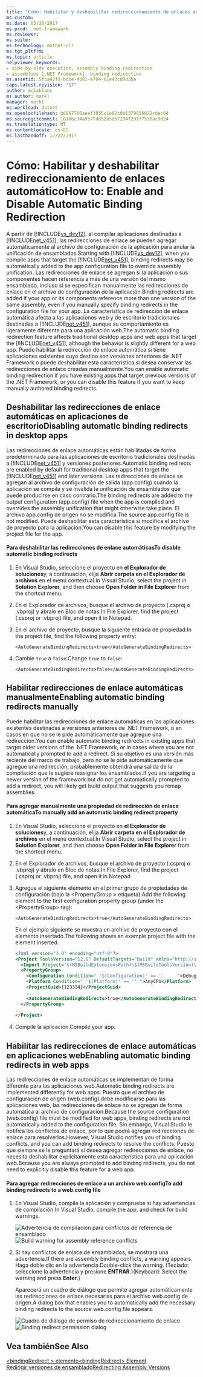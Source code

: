 ```yaml
---
title: "Cómo: Habilitar y deshabilitar redireccionamiento de enlaces automático"
ms.custom: 
ms.date: 03/30/2017
ms.prod: .net-framework
ms.reviewer: 
ms.suite: 
ms.technology: dotnet-clr
ms.tgt_pltfrm: 
ms.topic: article
helpviewer_keywords:
- side-by-side execution, assembly binding redirection
- assemblies [.NET Framework], binding redirection
ms.assetid: 5fca42f3-bdce-4b81-a704-61e42c89d3ba
caps.latest.revision: "17"
author: mcleblanc
ms.author: markl
manager: markl
ms.workload: dotnet
ms.openlocfilehash: b6887706aeef3855c1e02c8b1379856022cdac04
ms.sourcegitcommit: 16186c34a957fdd52e5db7294f291f7530ac9d24
ms.translationtype: MT
ms.contentlocale: es-ES
ms.lasthandoff: 12/22/2017
---
```

# <a name="how-to-enable-and-disable-automatic-binding-redirection"></a><span data-ttu-id="a6024-102">Cómo: Habilitar y deshabilitar redireccionamiento de enlaces automático</span><span class="sxs-lookup"><span data-stu-id="a6024-102">How to: Enable and Disable Automatic Binding Redirection</span></span>
<span data-ttu-id="a6024-103">A partir de [!INCLUDE[vs_dev12](../../../includes/vs-dev12-md.md)], al compilar aplicaciones destinadas a [!INCLUDE[net_v451](../../../includes/net-v451-md.md)], las redirecciones de enlace se pueden agregar automáticamente al archivo de configuración de la aplicación para anular la unificación de ensamblados.</span><span class="sxs-lookup"><span data-stu-id="a6024-103">Starting with [!INCLUDE[vs_dev12](../../../includes/vs-dev12-md.md)], when you compile apps that target the [!INCLUDE[net_v451](../../../includes/net-v451-md.md)], binding redirects may be automatically added to the app configuration file to override assembly unification.</span></span> <span data-ttu-id="a6024-104">Las redirecciones de enlace se agregan si la aplicación o sus componentes hacen referencia a más de una versión del mismo ensamblado, incluso si se especifican manualmente las redirecciones de enlace en el archivo de configuración de la aplicación.</span><span class="sxs-lookup"><span data-stu-id="a6024-104">Binding redirects are added if your app or its components reference more than one version of the same assembly, even if you manually specify binding redirects in the configuration file for your app.</span></span> <span data-ttu-id="a6024-105">La característica de redirección de enlace automática afecta a las aplicaciones web y de escritorio tradicionales destinadas a [!INCLUDE[net_v451](../../../includes/net-v451-md.md)], aunque su comportamiento es ligeramente diferente para una aplicación web.</span><span class="sxs-lookup"><span data-stu-id="a6024-105">The automatic binding redirection feature affects traditional desktop apps and web apps that target the [!INCLUDE[net_v451](../../../includes/net-v451-md.md)], although the behavior is slightly different for a web app.</span></span> <span data-ttu-id="a6024-106">Puede habilitar la redirección de enlace automática si tiene aplicaciones existentes cuyo destino son versiones anteriores de .NET Framework o puede deshabilitar esta característica si desea conservar las redirecciones de enlace creadas manualmente.</span><span class="sxs-lookup"><span data-stu-id="a6024-106">You can enable automatic binding redirection if you have existing apps that target previous versions of the .NET Framework, or you can disable this feature if you want to keep manually authored binding redirects.</span></span>  
  
## <a name="disabling-automatic-binding-redirects-in-desktop-apps"></a><span data-ttu-id="a6024-107">Deshabilitar las redirecciones de enlace automáticas en aplicaciones de escritorio</span><span class="sxs-lookup"><span data-stu-id="a6024-107">Disabling automatic binding redirects in desktop apps</span></span>  
 <span data-ttu-id="a6024-108">Las redirecciones de enlace automáticas están habilitadas de forma predeterminada para las aplicaciones de escritorio tradicionales destinadas a [!INCLUDE[net_v451](../../../includes/net-v451-md.md)] y versiones posteriores.</span><span class="sxs-lookup"><span data-stu-id="a6024-108">Automatic binding redirects are enabled by default for traditional desktop apps that target the [!INCLUDE[net_v451](../../../includes/net-v451-md.md)] and later versions.</span></span> <span data-ttu-id="a6024-109">Las redirecciones de enlace se agregan al archivo de configuración de salida (app.config) cuando la aplicación se compila y se invalida la unificación de ensamblados que puede producirse en caso contrario.</span><span class="sxs-lookup"><span data-stu-id="a6024-109">The binding redirects are added to the output configuration (app.config) file when the app is compiled and overrides the assembly unification that might otherwise take place.</span></span> <span data-ttu-id="a6024-110">El archivo app.config de origen no se modifica.</span><span class="sxs-lookup"><span data-stu-id="a6024-110">The source app.config file is not modified.</span></span> <span data-ttu-id="a6024-111">Puede deshabilitar esta característica si modifica el archivo de proyecto para la aplicación.</span><span class="sxs-lookup"><span data-stu-id="a6024-111">You can disable this feature by modifying the project file for the app.</span></span>  
  
#### <a name="to-disable-automatic-binding-redirects"></a><span data-ttu-id="a6024-112">Para deshabilitar las redirecciones de enlace automáticas</span><span class="sxs-lookup"><span data-stu-id="a6024-112">To disable automatic binding redirects</span></span>  
  
1.  <span data-ttu-id="a6024-113">En Visual Studio, seleccione el proyecto en **el Explorador de soluciones**y, a continuación, elija **Abrir carpeta en el Explorador de archivos** en el menú contextual.</span><span class="sxs-lookup"><span data-stu-id="a6024-113">In Visual Studio, select the project in **Solution Explorer**, and then choose **Open Folder in File Explorer** from the shortcut menu.</span></span>  
  
2.  <span data-ttu-id="a6024-114">En el Explorador de archivos, busque el archivo de proyecto (.csproj o .vbproj) y ábralo en Bloc de notas.</span><span class="sxs-lookup"><span data-stu-id="a6024-114">In File Explorer, find the project (.csproj or .vbproj) file, and open it in Notepad.</span></span>  
  
3.  <span data-ttu-id="a6024-115">En el archivo de proyecto, busque la siguiente entrada de propiedad:</span><span class="sxs-lookup"><span data-stu-id="a6024-115">In the project file, find the following property entry:</span></span>  
  
     `<AutoGenerateBindingRedirects>true</AutoGenerateBindingRedirects>`  
  
4.  <span data-ttu-id="a6024-116">Cambie `true` a `false`:</span><span class="sxs-lookup"><span data-stu-id="a6024-116">Change `true` to `false`:</span></span>  
  
     `<AutoGenerateBindingRedirects>false</AutoGenerateBindingRedirects>`  
  
## <a name="enabling-automatic-binding-redirects-manually"></a><span data-ttu-id="a6024-117">Habilitar redirecciones de enlace automáticas manualmente</span><span class="sxs-lookup"><span data-stu-id="a6024-117">Enabling automatic binding redirects manually</span></span>  
 <span data-ttu-id="a6024-118">Puede habilitar las redirecciones de enlace automáticas en las aplicaciones existentes destinadas a versiones anteriores de .NET Framework, o en casos en que no se le pide automáticamente que agregue una redirección.</span><span class="sxs-lookup"><span data-stu-id="a6024-118">You can enable automatic binding redirects in existing apps that target older versions of the .NET Framework, or in cases where you are not automatically prompted to add a redirect.</span></span> <span data-ttu-id="a6024-119">Si su objetivo es una versión más reciente del marco de trabajo, pero no se le pide automáticamente que agregue una redirección, probablemente obtendrá una salida de la compilación que le sugiere reasignar los ensamblados.</span><span class="sxs-lookup"><span data-stu-id="a6024-119">If you are targeting a newer version of the framework but do not get automatically prompted to add a redirect, you will likely get   build output that suggests you remap assemblies.</span></span>  
  
#### <a name="to-manually-add-an-automatic-binding-redirect-property"></a><span data-ttu-id="a6024-120">Para agregar manualmente una propiedad de redirección de enlace automática</span><span class="sxs-lookup"><span data-stu-id="a6024-120">To manually add an automatic binding redirect property</span></span>  
  
1.  <span data-ttu-id="a6024-121">En Visual Studio, seleccione el proyecto en **el Explorador de soluciones**y, a continuación, elija **Abrir carpeta en el Explorador de archivos** en el menú contextual.</span><span class="sxs-lookup"><span data-stu-id="a6024-121">In Visual Studio, select the project in **Solution Explorer**, and then choose **Open Folder in File Explorer** from the shortcut menu.</span></span>  
  
2.  <span data-ttu-id="a6024-122">En el Explorador de archivos, busque el archivo de proyecto (.csproj o .vbproj) y ábralo en Bloc de notas.</span><span class="sxs-lookup"><span data-stu-id="a6024-122">In File Explorer, find the project (.csproj or .vbproj) file, and open it in Notepad.</span></span>  
  
3.  <span data-ttu-id="a6024-123">Agregue el siguiente elemento en el primer grupo de propiedades de configuración (bajo la \<PropertyGroup > etiqueta):</span><span class="sxs-lookup"><span data-stu-id="a6024-123">Add the following element to the first configuration property group (under the \<PropertyGroup> tag):</span></span>  
  
     `<AutoGenerateBindingRedirects>true</AutoGenerateBindingRedirects>`  
  
     <span data-ttu-id="a6024-124">En el ejemplo siguiente se muestra un archivo de proyecto con el elemento insertado.</span><span class="sxs-lookup"><span data-stu-id="a6024-124">The following shows an example project file with the element inserted.</span></span>  
  
    ```xml  
    <?xml version="1.0" encoding="utf-8"?>  
    <Project ToolsVersion="12.0" DefaultTargets="Build" xmlns="http://schemas.microsoft.com/developer/msbuild/2003">  
      <Import Project="$(MSBuildExtensionsPath)\$(MSBuildToolsVersion)\Microsoft.Common.props" Condition="Exists('$(MSBuildExtensionsPath)\$(MSBuildToolsVersion)\Microsoft.Common.props')" />  
      <PropertyGroup>  
        <Configuration Condition=" '$(Configuration)' == ''     ">Debug</Configuration>  
        <Platform Condition=" '$(Platform)' == '' ">AnyCPU</Platform>  
        <ProjectGuid>{123334}</ProjectGuid>  
        ...  
        <AutoGenerateBindingRedirects>true</AutoGenerateBindingRedirects>  
      </PropertyGroup>  
    ...  
    </Project>  
    ```  
  
4.  <span data-ttu-id="a6024-125">Compile la aplicación.</span><span class="sxs-lookup"><span data-stu-id="a6024-125">Compile your app.</span></span>  
  
## <a name="enabling-automatic-binding-redirects-in-web-apps"></a><span data-ttu-id="a6024-126">Habilitar las redirecciones de enlace automáticas en aplicaciones web</span><span class="sxs-lookup"><span data-stu-id="a6024-126">Enabling automatic binding redirects in web apps</span></span>  
 <span data-ttu-id="a6024-127">Las redirecciones de enlace automáticas se implementan de forma diferente para las aplicaciones web.</span><span class="sxs-lookup"><span data-stu-id="a6024-127">Automatic binding redirects are implemented differently for web apps.</span></span> <span data-ttu-id="a6024-128">Puesto que el archivo de configuración de origen (web.config) debe modificarse para las aplicaciones web, las redirecciones de enlace no se agregan de forma automática al archivo de configuración.</span><span class="sxs-lookup"><span data-stu-id="a6024-128">Because the source configuration (web.config) file must be modified for web apps, binding redirects are not automatically added to the configuration file.</span></span> <span data-ttu-id="a6024-129">Sin embargo, Visual Studio le notifica los conflictos de enlace, por lo que podrá agregar redirecciones de enlace para resolverlos.</span><span class="sxs-lookup"><span data-stu-id="a6024-129">However, Visual Studio notifies you of binding conflicts, and you can add binding redirects to resolve the conflicts.</span></span> <span data-ttu-id="a6024-130">Puesto que siempre se le preguntará si desea agregar redirecciones de enlace, no necesita deshabilitar explícitamente esta característica para una aplicación web.</span><span class="sxs-lookup"><span data-stu-id="a6024-130">Because you are always prompted to add binding redirects, you do not need to explicitly disable this feature for a web app.</span></span>  
  
#### <a name="to-add-binding-redirects-to-a-webconfig-file"></a><span data-ttu-id="a6024-131">Para agregar redirecciones de enlace a un archivo web.config</span><span class="sxs-lookup"><span data-stu-id="a6024-131">To add binding redirects to a web.config file</span></span>  
  
1.  <span data-ttu-id="a6024-132">En Visual Studio, compile la aplicación y compruebe si hay advertencias de compilación.</span><span class="sxs-lookup"><span data-stu-id="a6024-132">In Visual Studio, compile the app, and check for build warnings.</span></span>  
  
     <span data-ttu-id="a6024-133">![Advertencia de compilación para conflictos de referencia de ensamblado](../../../docs/framework/configure-apps/media/clr-assemblyrefwarning.png "CLR_AssemblyRefWarning")</span><span class="sxs-lookup"><span data-stu-id="a6024-133">![Build warning for assembly reference conflicts](../../../docs/framework/configure-apps/media/clr-assemblyrefwarning.png "CLR_AssemblyRefWarning")</span></span>  
  
2.  <span data-ttu-id="a6024-134">Si hay conflictos de enlace de ensamblados, se mostrará una advertencia.</span><span class="sxs-lookup"><span data-stu-id="a6024-134">If there are assembly binding conflicts, a warning appears.</span></span> <span data-ttu-id="a6024-135">Haga doble clic en la advertencia.</span><span class="sxs-lookup"><span data-stu-id="a6024-135">Double-click the warning.</span></span> <span data-ttu-id="a6024-136">(Teclado: seleccione la advertencia y presione **ENTRAR**.)</span><span class="sxs-lookup"><span data-stu-id="a6024-136">(Keyboard: Select the warning and press **Enter**.)</span></span>  
  
     <span data-ttu-id="a6024-137">Aparecerá un cuadro de diálogo que permite agregar automáticamente las redirecciones de enlace necesarias para el archivo web.config de origen.</span><span class="sxs-lookup"><span data-stu-id="a6024-137">A dialog box that enables you to automatically add the necessary binding redirects to the source web.config file appears.</span></span>  
  
     <span data-ttu-id="a6024-138">![Cuadro de diálogo de permiso de redireccionamiento de enlace](../../../docs/framework/configure-apps/media/clr-addbindingredirect.png "CLR_AddBindingRedirect")</span><span class="sxs-lookup"><span data-stu-id="a6024-138">![Binding redirect permission dialog](../../../docs/framework/configure-apps/media/clr-addbindingredirect.png "CLR_AddBindingRedirect")</span></span>  
  
## <a name="see-also"></a><span data-ttu-id="a6024-139">Vea también</span><span class="sxs-lookup"><span data-stu-id="a6024-139">See Also</span></span>  
 [<span data-ttu-id="a6024-140">\<bindingRedirect > elemento</span><span class="sxs-lookup"><span data-stu-id="a6024-140">\<bindingRedirect> Element</span></span>](../../../docs/framework/configure-apps/file-schema/runtime/bindingredirect-element.md)  
 [<span data-ttu-id="a6024-141">Redirigir versiones de ensamblado</span><span class="sxs-lookup"><span data-stu-id="a6024-141">Redirecting Assembly Versions</span></span>](../../../docs/framework/configure-apps/redirect-assembly-versions.md)
